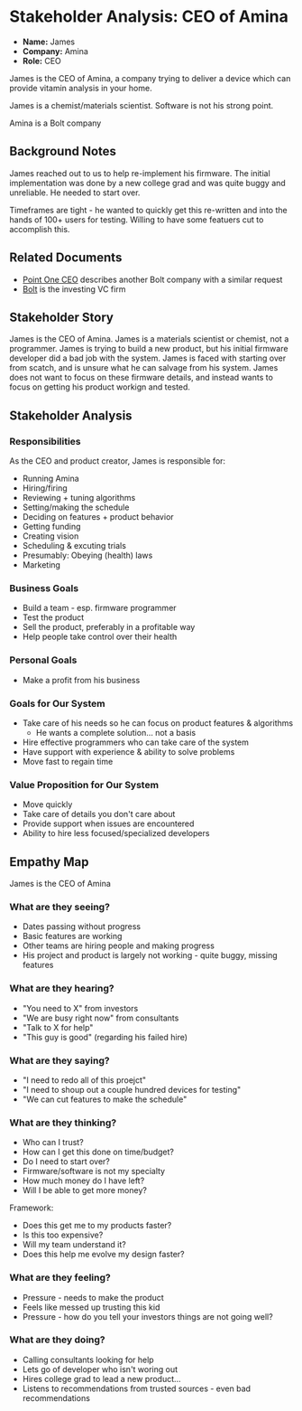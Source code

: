 # Stakeholder Analysis: CEO of Amina

* **Name:** James
* **Company:** Amina
* **Role:** CEO

James is the CEO of Amina, a company trying to deliver a device which can provide vitamin analysis in your home.

James is a chemist/materials scientist. Software is not his strong point.

Amina is a Bolt company

## Background Notes

James reached out to us to help re-implement his firmware. The initial implementation was done by a new college grad and was quite buggy and unreliable. He needed to start over.

Timeframes are tight - he wanted to quickly get this re-written and into the hands of 100+ users for testing. Willing to have some featuers cut to accomplish this.

## Related Documents

* [Point One CEO](0002-pointone_ceo.md) describes another Bolt company with a similar request
* [Bolt](0007-director_engineering_bolt.md) is the investing VC firm

## Stakeholder Story

James is the CEO of Amina. James is a materials scientist or chemist, not a programmer. James is trying to build a new product, but his initial firmware developer did a bad job with the system. James is faced with starting over from scatch, and is unsure what he can salvage from his system. James does not want to focus on these firmware details, and instead wants to focus on getting his product workign and tested.

## Stakeholder Analysis

### Responsibilities

As the CEO and product creator, James is responsible for:

* Running Amina
* Hiring/firing
* Reviewing + tuning algorithms
* Setting/making the schedule
* Deciding on features + product behavior
* Getting funding
* Creating vision
* Scheduling & excuting trials
* Presumably: Obeying (health) laws
* Marketing

### Business Goals

* Build a team - esp. firmware programmer
* Test the product
* Sell the product, preferably in a profitable way
* Help people take control over their health

### Personal Goals

* Make a profit from his business

### Goals for Our System

* Take care of his needs so he can focus on product features & algorithms
	* He wants a complete solution… not a basis
* Hire effective programmers who can take care of the system
* Have support with experience & ability to solve problems
* Move fast to regain time

### Value Proposition for Our System

* Move quickly
* Take care of details you don't care about
* Provide support when issues are encountered
* Ability to hire less focused/specialized developers

## Empathy Map

James is the CEO of Amina

### What are they seeing?

* Dates passing without progress
* Basic features are working
* Other teams are hiring people and making progress
* His project and product is largely not working - quite buggy, missing features

### What are they hearing?

* "You need to X" from investors
* "We are busy right now" from consultants
* "Talk to X for help"
* "This guy is good" (regarding his failed hire)

### What are they saying?

* "I need to redo all of this proejct"
* "I need to shoup out a couple hundred devices for testing"
* "We can cut features to make the schedule"

### What are they thinking?

* Who can I trust?
* How can I get this done on time/budget?
* Do I need to start over?
* Firmware/software is not my specialty
* How much money do I have left?
* Will I be able to get more money?

Framework:

* Does this get me to my products faster?
* Is this too expensive?
* Will my team understand it?
* Does this help me evolve my design faster?

### What are they feeling?

* Pressure - needs to make the product
* Feels like messed up trusting this kid
* Pressure - how do you tell your investors things are not going well?

### What are they doing?

* Calling consultants looking for help
* Lets go of developer who isn't woring out
* Hires college grad to lead a new product…
* Listens to recommendations from trusted sources - even bad recommendations
